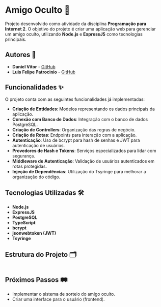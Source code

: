 # Amigo Oculto 🎁

Projeto desenvolvido como atividade da disciplina **Programação para Internet 2**. O objetivo do projeto é criar uma aplicação web para gerenciar um amigo oculto, utilizando **Node.js** e **ExpressJS** como tecnologias principais.

## Autores 👥

- **Daniel Vitor** - [GitHub](https://github.com/DanielVbrn)
- **Luis Felipe Patrocinio** - [GitHub](https://github.com/luisfpatrocinio)


## Funcionalidades ✨

O projeto conta com as seguintes funcionalidades já implementadas:

- **Criação de Entidades**: Modelos representando os dados principais da aplicação.
- **Conexão com Banco de Dados**: Integração com o banco de dados PostgreSQL.
- **Criação de Controllers**: Organização das regras de negócio.
- **Criação de Rotas**: Endpoints para interação com a aplicação.
- **Autenticação**: Uso de bcrypt para hash de senhas e JWT para autenticação de usuários.
- **Provedores de Hash e Tokens**: Serviços especializados para lidar com segurança.
- **Middleware de Autenticação**: Validação de usuários autenticados em rotas protegidas.
- **Injeção de Dependências**: Utilização do Tsyringe para melhorar a organização do código.

## Tecnologias Utilizadas 🛠️

- **Node.js**
- **ExpressJS**
- **PostgreSQL**
- **TypeScript**
- **bcrypt**
- **jsonwebtoken (JWT)**
- **Tsyringe**

## Estrutura do Projeto 🗂️

```plaintext

```

## Próximos Passos 🛤️

- Implementar o sistema de sorteio do amigo oculto.
- Criar uma interface para o usuário (frontend).

